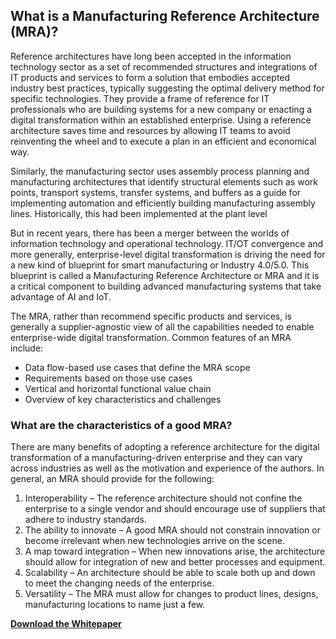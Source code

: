 ## What is a Manufacturing Reference Architecture (MRA)?

Reference architectures have long been accepted in the information technology sector as a set of recommended structures and integrations of IT products and services to form a solution that embodies accepted industry best practices, typically suggesting the optimal delivery method for specific technologies.  They provide a frame of reference for IT professionals who are building systems for a new company or enacting a digital transformation within an established enterprise.  Using a reference architecture saves time and resources by allowing IT teams to avoid reinventing the wheel and to execute a plan in an efficient and economical way.

Similarly, the manufacturing sector uses assembly process planning and manufacturing architectures that identify structural elements such as work points, transport systems, transfer systems, and buffers as a guide for implementing automation and efficiently building manufacturing assembly lines.  Historically, this had been implemented at the plant level

But in recent years, there has been a merger between the worlds of information technology and operational technology.  IT/OT convergence and more generally, enterprise-level digital transformation is driving the need for a new kind of blueprint for smart manufacturing or Industry 4.0/5.0.  This blueprint is called a Manufacturing Reference Architecture or MRA and it is a critical component to building advanced manufacturing systems that take advantage of AI and IoT.

The MRA, rather than recommend specific products and services, is generally a supplier-agnostic view of all the capabilities needed to enable enterprise-wide digital transformation.  Common features of an MRA include:

* Data flow-based use cases that define the MRA scope
* Requirements based on those use cases
* Vertical and horizontal functional value chain
* Overview of key characteristics and challenges

### What are the characteristics of a good MRA?
There are many benefits of adopting a reference architecture for the digital transformation of a manufacturing-driven enterprise and they can vary across industries as well as the motivation and experience of the authors.  In general, an MRA should provide for the following:

1. Interoperability – The reference architecture should not confine the enterprise to a single vendor and should encourage use of suppliers that adhere to industry standards.
1. The ability to innovate – A good MRA should not constrain innovation or become irrelevant when new technologies arrive on the scene.
1. A map toward integration – When new innovations arise, the architecture should allow for integration of new and better processes and equipment.
1. Scalability – An architecture should be able to scale both up and down to meet the changing needs of the enterprise.
1. Versatility – The MRA must allow for changes to product lines, designs, manufacturing locations to name just a few.

<a href="https://github.com/OpenManufacturingPlatform/openmanufacturingplatform.github.io/raw/master/docs/mra/OMP_Reference_Architecture_Whitepaper-17-May-21.pdf" target="_blank"><strong>Download the Whitepaper</strong></a>
